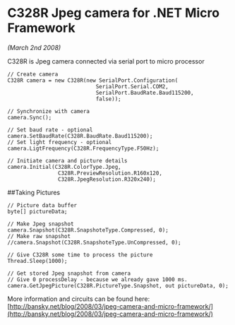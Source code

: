 C328R Jpeg camera for .NET Micro Framework
==========================================

_(March 2nd 2008)_

C328R is Jpeg camera connected via serial port to micro processor

	// Create camera  
	C328R camera = new C328R(new SerialPort.Configuration(
	                            SerialPort.Serial.COM2, 
	                            SerialPort.BaudRate.Baud115200, 
	                            false));  
	
	// Synchronize with camera 
	camera.Sync();   
	
	// Set baud rate - optional  
	camera.SetBaudRate(C328R.BaudRate.Baud115200); 
	// Set light frequency - optional 
	camera.LigtFrequency(C328R.FrequencyType.F50Hz); 
	
	// Initiate camera and picture details
	camera.Initial(C328R.ColorType.Jpeg, 
	                C328R.PreviewResolution.R160x120, 
	                C328R.JpegResolution.R320x240);

##Taking Pictures

	// Picture data buffer
	byte[] pictureData;
	
	// Make Jpeg snapshot
	camera.Snapshot(C328R.SnapshoteType.Compressed, 0);
	// Make raw snapshot
	//camera.Snapshot(C328R.SnapshoteType.UnCompressed, 0);
	
	// Give C328R some time to process the picture
	Thread.Sleep(1000);
	
	// Get stored Jpeg snapshot from camera
	// Give 0 processDelay - because we already gave 1000 ms.
	camera.GetJpegPicture(C328R.PictureType.Snapshot, out pictureData, 0);

More information and circuits can be found here:
[http://bansky.net/blog/2008/03/jpeg-camera-and-micro-framework/](http://bansky.net/blog/2008/03/jpeg-camera-and-micro-framework/)